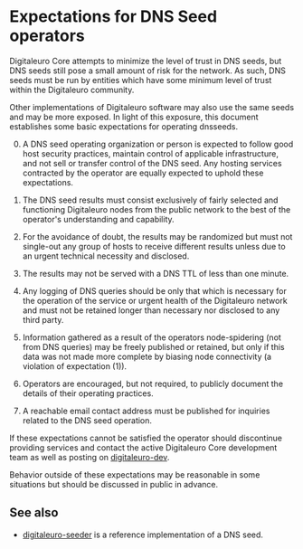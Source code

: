 Expectations for DNS Seed operators
====================================

Digitaleuro Core attempts to minimize the level of trust in DNS seeds,
but DNS seeds still pose a small amount of risk for the network.
As such, DNS seeds must be run by entities which have some minimum
level of trust within the Digitaleuro community.

Other implementations of Digitaleuro software may also use the same
seeds and may be more exposed. In light of this exposure, this
document establishes some basic expectations for operating dnsseeds.

0. A DNS seed operating organization or person is expected to follow good
host security practices, maintain control of applicable infrastructure,
and not sell or transfer control of the DNS seed. Any hosting services
contracted by the operator are equally expected to uphold these expectations.

1. The DNS seed results must consist exclusively of fairly selected and
functioning Digitaleuro nodes from the public network to the best of the
operator's understanding and capability.

2. For the avoidance of doubt, the results may be randomized but must not
single-out any group of hosts to receive different results unless due to an
urgent technical necessity and disclosed.

3. The results may not be served with a DNS TTL of less than one minute.

4. Any logging of DNS queries should be only that which is necessary
for the operation of the service or urgent health of the Digitaleuro
network and must not be retained longer than necessary nor disclosed
to any third party.

5. Information gathered as a result of the operators node-spidering
(not from DNS queries) may be freely published or retained, but only
if this data was not made more complete by biasing node connectivity
(a violation of expectation (1)).

6. Operators are encouraged, but not required, to publicly document the
details of their operating practices.

7. A reachable email contact address must be published for inquiries
related to the DNS seed operation.

If these expectations cannot be satisfied the operator should
discontinue providing services and contact the active Digitaleuro
Core development team as well as posting on
[digitaleuro-dev](https://groups.google.com/forum/#!forum/digitaleuro-dev).

Behavior outside of these expectations may be reasonable in some
situations but should be discussed in public in advance.

See also
----------
- [digitaleuro-seeder](https://github.com/pooler/digitaleuro-seeder) is a reference implementation of a DNS seed.
